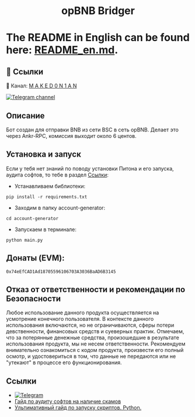 <h1 align="center">opBNB Bridger<h1>

The README in English can be found here: [README_en.md](https://github.com/maked0n1an/op-bnb-bridger/blob/main/README_en.md).

## 🔗 Ссылки
🔔 Канал: [M A K E D 0 N 1 A N](https://t.me/crypto_maked0n1an)

[![Telegram channel](https://img.shields.io/endpoint?url=https://runkit.io/damiankrawczyk/telegram-badge/branches/master?url=https://t.me/crypto_maked0n1an)](https://t.me/crypto_maked0n1an)

<h2>Описание</h2>
Бот создан для отправки BNB из сети BSC в сеть opBNB. Делает это через Ankr-RPC, комиссия выходит около 6 центов.

## Установка и запуск
Если у тебя нет знаний по поводу установки Питона и его запуска, аудита софтов, то тебе в раздел [Ccылки](#ссылки):

* Устанавливаем библиотеки:
<pre><code>pip install -r requirements.txt</code></pre>
* Заходим в папку account-generator:
<pre><code>cd account-generator</code></pre>
* Запускаем в терминале:
<pre><code>python main.py</code></pre>

## Донаты (EVM): 
<pre><code>0x74eEfCAD1Ad18705596106703A3036BaAD6B3145</code></pre>

## Отказ от ответственности и рекомендации по Безопасности

Любое использование данного продукта осуществляется на усмотрение конечного пользователя. В контексте данного использования включаются, но не ограничиваются, сферы потери девственности, финансовых средств и суеверных практик.
Отмечаем, что за потерянные денежные средства, произошедшие в результате использования продукта, мы не несем ответственности. Рекомендуем внимательно ознакомиться с кодом продукта, произвести его полный осмотр, и удостовериться в том, что данные не передаются или не "утекают" в процессе его функционирования.

## Ссылки 
<a name="Ссылки"></a> 
- [![Telegram](https://img.shields.io/badge/-Telegram-090909?style=for-the-badge&logo=telegram)](https://t.me/crypto_maked0n1an)
- [Гайд по аудиту софтов на наличие скамов](https://teletype.in/@brokeboi/dsxymHafdZb)
- [Ультимативный гайд по запуску скриптов. Python.](https://teletype.in/@hodlmod.eth/how-to-run-scripts)